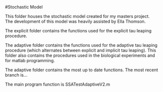 #Stochastic Model

This folder houses the stochastic model created for my masters project. The development of this model was heavily assisted
by Ella Thomson.

The explicit folder contains the functions used for the explicit tau leaping procedure.

The adaptive folder contains the functions used for the adaptive tau leaping procedure (which alternates between explicit and implicit tau leaping). This folder also contains the procedures used in the biological experiments and for matlab programming. 

The adaptive folder contains the most up to date functions. The most recent branch is...

The main program function is SSATestAdaptiveV2.m 
